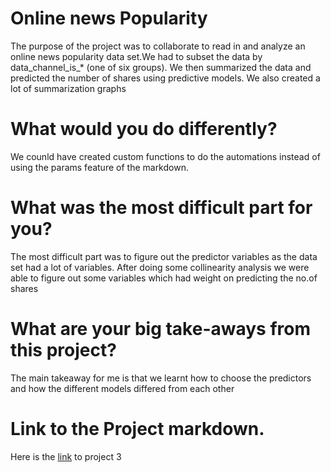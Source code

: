 # Online news Popularity
The purpose of the project was to collaborate to  read in and analyze an online news popularity data set.We had to subset the data by data_channel_is_* (one of six groups). We then summarized the data and  predicted the number of shares using predictive models. We also created a lot of summarization graphs
# What would you do differently?
We counld have created custom functions to do the automations instead of using the params feature of the markdown.
# What was the most difficult part for you?
The most difficult part was to figure out the predictor variables as the data set had a lot of variables. After doing some collinearity analysis we were able to figure out some variables which had weight on predicting the no.of shares
# What are your big take-aways from this project?
The main takeaway for me is that we learnt how to choose the predictors and how the different models differed from each other
# Link to the Project markdown.
Here is the [link](https://lrperki2.github.io/Project3/) to project 3
